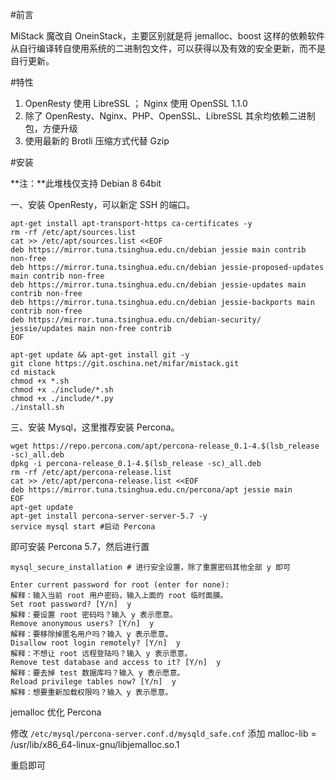 #前言

  MiStack 魔改自 OneinStack，主要区别就是将 jemalloc、boost 这样的依赖软件从自行编译转自使用系统的二进制包文件，可以获得以及有效的安全更新，而不是自行更新。

#特性

1. OpenResty 使用 LibreSSL ； Nginx 使用 OpenSSL 1.1.0
2. 除了 OpenResty、Nginx、PHP、OpenSSL、LibreSSL 其余均依赖二进制包，方便升级
3. 使用最新的 Brotli 压缩方式代替 Gzip

#安装

**注：**此堆栈仅支持 Debian 8 64bit

一、安装 OpenResty，可以新定 SSH 的端口。

```
apt-get install apt-transport-https ca-certificates -y
rm -rf /etc/apt/sources.list
cat >> /etc/apt/sources.list <<EOF
deb https://mirror.tuna.tsinghua.edu.cn/debian jessie main contrib non-free
deb https://mirror.tuna.tsinghua.edu.cn/debian jessie-proposed-updates main contrib non-free
deb https://mirror.tuna.tsinghua.edu.cn/debian jessie-updates main contrib non-free
deb https://mirror.tuna.tsinghua.edu.cn/debian jessie-backports main contrib non-free
deb https://mirror.tuna.tsinghua.edu.cn/debian-security/ jessie/updates main non-free contrib
EOF

apt-get update && apt-get install git -y
git clone https://git.oschina.net/mifar/mistack.git
cd mistack
chmod +x *.sh
chmod +x ./include/*.sh
chmod +x ./include/*.py
./install.sh 
```

三、安装 Mysql，这里推荐安装 Percona。

```
wget https://repo.percona.com/apt/percona-release_0.1-4.$(lsb_release -sc)_all.deb
dpkg -i percona-release_0.1-4.$(lsb_release -sc)_all.deb
rm -rf /etc/apt/percona-release.list
cat >> /etc/apt/percona-release.list <<EOF
deb https://mirror.tuna.tsinghua.edu.cn/percona/apt jessie main
EOF
apt-get update
apt-get install percona-server-server-5.7 -y
service mysql start #启动 Percona
```

即可安装 Percona 5.7，然后进行置

```
mysql_secure_installation # 进行安全设置，除了重置密码其他全部 y 即可

Enter current password for root (enter for none):
解释：输入当前 root 用户密码，输入上面的 root 临时面膜。
Set root password? [Y/n]  y
解释：要设置 root 密码吗？输入 y 表示愿意。
Remove anonymous users? [Y/n]  y
解释：要移除掉匿名用户吗？输入 y 表示愿意。
Disallow root login remotely? [Y/n]  y
解释：不想让 root 远程登陆吗？输入 y 表示愿意。
Remove test database and access to it? [Y/n]  y
解释：要去掉 test 数据库吗？输入 y 表示愿意。
Reload privilege tables now? [Y/n]  y
解释：想要重新加载权限吗？输入 y 表示愿意。
```

jemalloc 优化 Percona

修改 `/etc/mysql/percona-server.conf.d/mysqld_safe.cnf` 添加
malloc-lib = /usr/lib/x86_64-linux-gnu/libjemalloc.so.1

重启即可 

